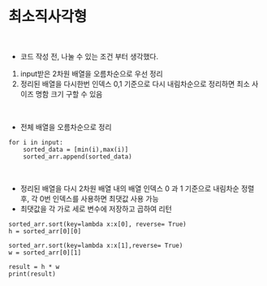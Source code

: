 # 최소직사각형

<br>


- 코드 작성 전, 나눌 수 있는 조건 부터 생각했다. 
1. input받은 2차원 배열을 오름차순으로 우선 정리
2. 정리된 배열을 다시한번 인덱스 0,1 기준으로 다시 내림차순으로 정리하면 최소 사이즈 명함 크기 구할 수 있음

<br>


- 전체 배열을 오름차순으로 정리

```
for i in input:
    sorted_data = [min(i),max(i)]
    sorted_arr.append(sorted_data)
```

<br>

- 정리된 배열을 다시 2차원 배열 내의 배열 인덱스 0 과 1 기준으로 내림차순 정렬 후, 각 0번 인덱스를 사용하면 최댓값 사용 가능
- 최댓값을 각 가로 세로 변수에 저장하고 곱하여 리턴

```
sorted_arr.sort(key=lambda x:x[0], reverse= True)
h = sorted_arr[0][0]

sorted_arr.sort(key=lambda x:x[1],reverse= True)
w = sorted_arr[0][1]

result = h * w
print(result)
```